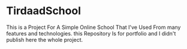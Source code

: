 # TirdaadSchool
This is a Project For A Simple Online School That I've Used From many features and technologies.
this Repository Is for portfolio and I didn't publish here the whole project.
